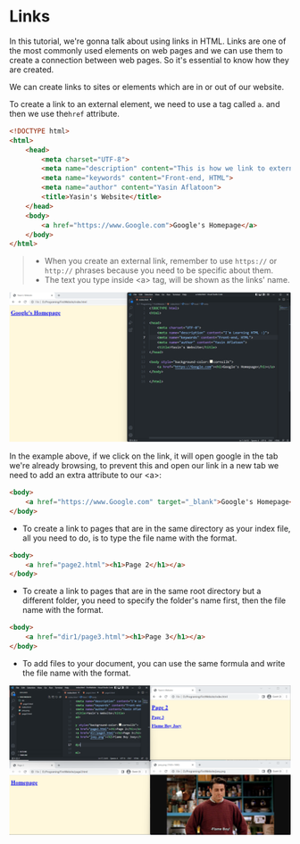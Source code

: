 # Links

In this tutorial, we're gonna talk about using links in HTML. Links are one of the most commonly used elements on web pages and we can use them to create a connection between web pages. So it's essential to know how they are created.

We can create links to sites or elements which are in or out of our website.

To create a link to an external element, we need to use a tag called `a`. and then we use the`href` attribute.

``` HTML
<!DOCTYPE html>
<html>
    <head>
        <meta charset="UTF-8">
        <meta name="description" content="This is how we link to external pages.">
        <meta name="keywords" content="Front-end, HTML">
        <meta name="author" content="Yasin Aflatoon">
        <title>Yasin's Website</title>
    </head>
    <body>
        <a href="https://www.Google.com">Google's Homepage</a>
    </body>   
</html>
```

> * When you create an external link, remember to use `https://` or `http://` phrases because you need to be specific about them.
> * The text you type inside \<a\> tag, will be shown as the links' name.

![ExternalLinkExample](/media/img06.png)

In the example above, if we click on the link, it will open google in the tab we're already browsing, to prevent this and open our link in a new tab we need to add an extra attribute to our \<a\>:

``` HTML
<body>
    <a href="https://www.Google.com" target="_blank">Google's Homepage</a>
</body>
```

* To create a link to pages that are in the same directory as your index file, all you need to do, is to type the file name with the format.

``` HTML
<body>
    <a href="page2.html"><h1>Page 2</h1></a>
</body>
```

* To create a link to pages that are in the same root directory but a different folder, you need to specify the folder's name first, then the file name with the format.

``` HTML
<body>
    <a href="dir1/page3.html"><h1>Page 3</h1></a>
</body>
```

* To add files to your document, you can use the same formula and write the file name with the format.

![Links](/media/img07.png)
